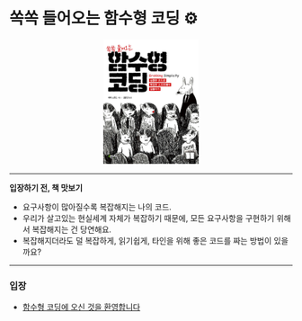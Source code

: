 # 쏙쏙 들어오는 함수형 코딩 ⚙️
<div align="center">
<img src="../assets/함수형코딩_표지.png" width="170"/>
</div>

---
**입장하기 전, 책 맛보기**
- 요구사항이 많아질수록 복잡해지는 나의 코드.
- 우리가 살고있는 현실세계 자체가 복잡하기 때문에, 모든 요구사항을 구현하기 위해서 복잡해지는 건 당연해요.
- 복잡해지더라도 덜 복잡하게, 읽기쉽게, 타인을 위해 좋은 코드를 짜는 방법이 있을까요?

---
### 입장
- [함수형 코딩에 오신 것을 환영합니다](1.md)

